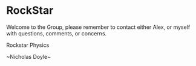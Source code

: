 RockStar
========
Welcome to the Group, please remember to contact either Alex, or myself with questions, comments, or concerns.

Rockstar Physics 

~Nicholas Doyle~
